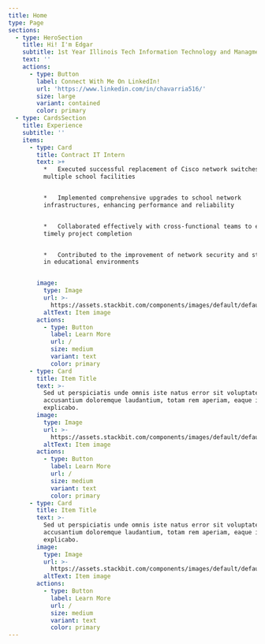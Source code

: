 ```yaml
---
title: Home
type: Page
sections:
  - type: HeroSection
    title: Hi! I'm Edgar
    subtitle: 1st Year Illinois Tech Information Technology and Managment Student
    text: ''
    actions:
      - type: Button
        label: Connect With Me On LinkedIn!
        url: 'https://www.linkedin.com/in/chavarria516/'
        size: large
        variant: contained
        color: primary
  - type: CardsSection
    title: Experience
    subtitle: ''
    items:
      - type: Card
        title: Contract IT Intern
        text: >+
          *   Executed successful replacement of Cisco network switches across
          multiple school facilities


          *   Implemented comprehensive upgrades to school network
          infrastructures, enhancing performance and reliability


          *   Collaborated effectively with cross-functional teams to ensure
          timely project completion


          *   Contributed to the improvement of network security and stability
          in educational environments


        image:
          type: Image
          url: >-
            https://assets.stackbit.com/components/images/default/default-image.png
          altText: Item image
        actions:
          - type: Button
            label: Learn More
            url: /
            size: medium
            variant: text
            color: primary
      - type: Card
        title: Item Title
        text: >-
          Sed ut perspiciatis unde omnis iste natus error sit voluptatem
          accusantium doloremque laudantium, totam rem aperiam, eaque ipsa quae.
          explicabo.
        image:
          type: Image
          url: >-
            https://assets.stackbit.com/components/images/default/default-image.png
          altText: Item image
        actions:
          - type: Button
            label: Learn More
            url: /
            size: medium
            variant: text
            color: primary
      - type: Card
        title: Item Title
        text: >-
          Sed ut perspiciatis unde omnis iste natus error sit voluptatem
          accusantium doloremque laudantium, totam rem aperiam, eaque ipsa quae.
          explicabo.
        image:
          type: Image
          url: >-
            https://assets.stackbit.com/components/images/default/default-image.png
          altText: Item image
        actions:
          - type: Button
            label: Learn More
            url: /
            size: medium
            variant: text
            color: primary
---
```

